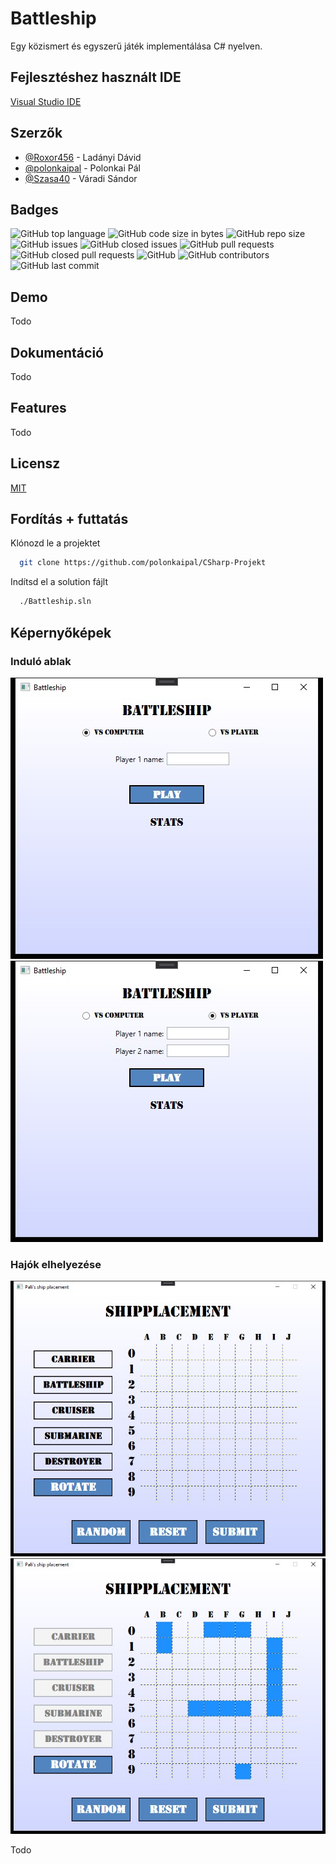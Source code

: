 # Battleship

Egy közismert és egyszerű játék implementálása C# nyelven.


## Fejlesztéshez használt IDE

[Visual Studio IDE](https://visualstudio.microsoft.com/)


## Szerzők

- [@Roxor456](https://github.com/Roxor456) - Ladányi Dávid
- [@polonkaipal](https://github.com/polonkaipal) - Polonkai Pál
- [@Szasa40](https://github.com/Szasa40) - Váradi Sándor


## Badges

![GitHub top language](https://img.shields.io/github/languages/top/polonkaipal/CSharp-Projekt)
![GitHub code size in bytes](https://img.shields.io/github/languages/code-size/polonkaipal/CSharp-Projekt)
![GitHub repo size](https://img.shields.io/github/repo-size/polonkaipal/CSharp-Projekt)
![GitHub issues](https://img.shields.io/github/issues/polonkaipal/CSharp-Projekt)
![GitHub closed issues](https://img.shields.io/github/issues-closed/polonkaipal/CSharp-Projekt)
![GitHub pull requests](https://img.shields.io/github/issues-pr/polonkaipal/CSharp-Projekt)
![GitHub closed pull requests](https://img.shields.io/github/issues-pr-closed/polonkaipal/CSharp-Projekt)
![GitHub](https://img.shields.io/github/license/polonkaipal/CSharp-Projekt)
![GitHub contributors](https://img.shields.io/github/contributors/polonkaipal/CSharp-Projekt)
![GitHub last commit](https://img.shields.io/github/last-commit/polonkaipal/CSharp-Projekt)

## Demo

Todo
## Dokumentáció

Todo
## Features

Todo
## Licensz

[MIT](https://github.com/polonkaipal/CSharp-Projekt/blob/main/LICENSE)


## Fordítás + futtatás

Klónozd le a projektet

```bash
  git clone https://github.com/polonkaipal/CSharp-Projekt
```

Indítsd el a solution fájlt

```bash
  ./Battleship.sln
```


## Képernyőképek

### Induló ablak
![induló ablak](screenshots/valaszto.jpg)
![induló ablak 2](screenshots/valaszto2.jpg)

### Hajók elhelyezése
![hajók elhelyezése](screenshots/hajok_elhelyezese.jpg)
![hajók elhelyezése 2](screenshots/hajok_elhelyezese2.jpg)

Todo
